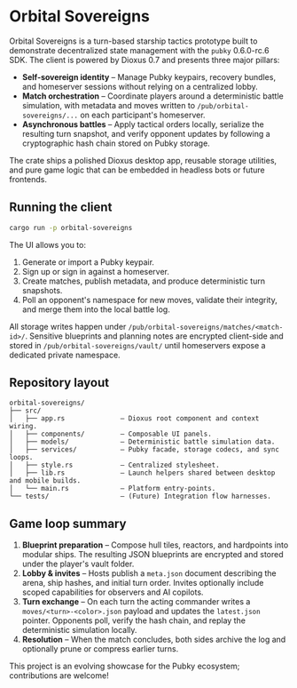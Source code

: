 # Orbital Sovereigns

Orbital Sovereigns is a turn-based starship tactics prototype built to demonstrate decentralized
state management with the `pubky` 0.6.0-rc.6 SDK. The client is powered by Dioxus 0.7 and
presents three major pillars:

- **Self-sovereign identity** – Manage Pubky keypairs, recovery bundles, and homeserver sessions
  without relying on a centralized lobby.
- **Match orchestration** – Coordinate players around a deterministic battle simulation, with
  metadata and moves written to `/pub/orbital-sovereigns/...` on each participant's homeserver.
- **Asynchronous battles** – Apply tactical orders locally, serialize the resulting turn snapshot,
  and verify opponent updates by following a cryptographic hash chain stored on Pubky storage.

The crate ships a polished Dioxus desktop app, reusable storage utilities, and pure game logic that
can be embedded in headless bots or future frontends.

## Running the client

```bash
cargo run -p orbital-sovereigns
```

The UI allows you to:

1. Generate or import a Pubky keypair.
2. Sign up or sign in against a homeserver.
3. Create matches, publish metadata, and produce deterministic turn snapshots.
4. Poll an opponent's namespace for new moves, validate their integrity, and merge them into the
   local battle log.

All storage writes happen under `/pub/orbital-sovereigns/matches/<match-id>/`. Sensitive blueprints
and planning notes are encrypted client-side and stored in `/pub/orbital-sovereigns/vault/` until
homeservers expose a dedicated private namespace.

## Repository layout

```
orbital-sovereigns/
├── src/
│   ├── app.rs              — Dioxus root component and context wiring.
│   ├── components/         — Composable UI panels.
│   ├── models/             — Deterministic battle simulation data.
│   ├── services/           — Pubky facade, storage codecs, and sync loops.
│   ├── style.rs            — Centralized stylesheet.
│   ├── lib.rs              — Launch helpers shared between desktop and mobile builds.
│   └── main.rs             — Platform entry-points.
└── tests/                  — (Future) Integration flow harnesses.
```

## Game loop summary

1. **Blueprint preparation** – Compose hull tiles, reactors, and hardpoints into modular ships.
   The resulting JSON blueprints are encrypted and stored under the player's vault folder.
2. **Lobby & invites** – Hosts publish a `meta.json` document describing the arena, ship hashes,
   and initial turn order. Invites optionally include scoped capabilities for observers and AI
   copilots.
3. **Turn exchange** – On each turn the acting commander writes a `moves/<turn>-<color>.json`
   payload and updates the `latest.json` pointer. Opponents poll, verify the hash chain, and replay
   the deterministic simulation locally.
4. **Resolution** – When the match concludes, both sides archive the log and optionally prune or
   compress earlier turns.

This project is an evolving showcase for the Pubky ecosystem; contributions are welcome!
